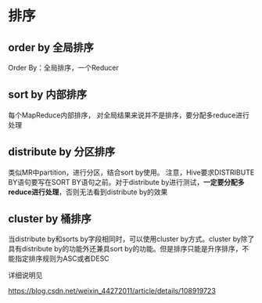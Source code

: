 # 排序

## order by 全局排序

Order By：全局排序，一个Reducer

## sort by 内部排序

每个MapReduce内部排序， 对全局结果来说并不是排序，要分配多reduce进行处理

## distribute by 分区排序

类似MR中partition，进行分区，结合sort by使用。  注意，Hive要求DISTRIBUTE BY语句要写在SORT BY语句之前。对于distribute by进行测试，**一定要分配多reduce进行处理**，否则无法看到distribute by的效果

## cluster by 桶排序

当distribute by和sorts by字段相同时，可以使用cluster by方式。cluster by除了具有distribute by的功能外还兼具sort by的功能。但是排序只能是升序排序，不能指定排序规则为ASC或者DESC



详细说明见

https://blog.csdn.net/weixin_44272011/article/details/108919723
